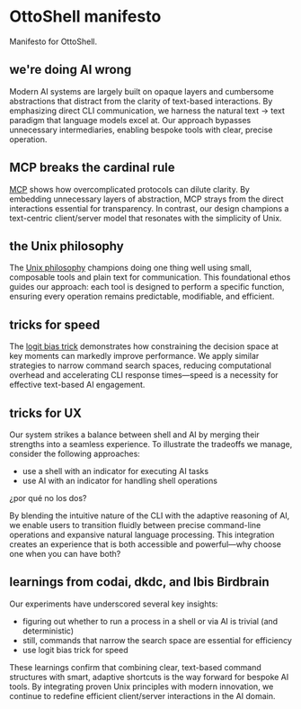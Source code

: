 # OttoShell manifesto

Manifesto for OttoShell.

## we're doing AI wrong

Modern AI systems are largely built on opaque layers and cumbersome abstractions that distract from the clarity of text-based interactions. By emphasizing direct CLI communication, we harness the natural text → text paradigm that language models excel at. Our approach bypasses unnecessary intermediaries, enabling bespoke tools with clear, precise operation.

## MCP breaks the cardinal rule

[MCP](https://modelcontextprotocol.io) shows how overcomplicated protocols can dilute clarity. By embedding unnecessary layers of abstraction, MCP strays from the direct interactions essential for transparency. In contrast, our design champions a text-centric client/server model that resonates with the simplicity of Unix.

## the Unix philosophy

The [Unix philosophy](https://en.wikipedia.org/wiki/Unix_philosophy) champions doing one thing well using small, composable tools and plain text for communication. This foundational ethos guides our approach: each tool is designed to perform a specific function, ensuring every operation remains predictable, modifiable, and efficient.

## tricks for speed

The [logit bias trick](https://github.com/dkdc-io/stringflow/blob/main/src/stringflow/main.py#L110-L173) demonstrates how constraining the decision space at key moments can markedly improve performance. We apply similar strategies to narrow command search spaces, reducing computational overhead and accelerating CLI response times—speed is a necessity for effective text-based AI engagement.

## tricks for UX

Our system strikes a balance between shell and AI by merging their strengths into a seamless experience. To illustrate the tradeoffs we manage, consider the following approaches:

- use a shell with an indicator for executing AI tasks
- use AI with an indicator for handling shell operations

¿por qué no los dos?

By blending the intuitive nature of the CLI with the adaptive reasoning of AI, we enable users to transition fluidly between precise command-line operations and expansive natural language processing. This integration creates an experience that is both accessible and powerful—why choose one when you can have both?

## learnings from codai, dkdc, and Ibis Birdbrain

Our experiments have underscored several key insights:

- figuring out whether to run a process in a shell or via AI is trivial (and deterministic)
- still, commands that narrow the search space are essential for efficiency
- use logit bias trick for speed

These learnings confirm that combining clear, text-based command structures with smart, adaptive shortcuts is the way forward for bespoke AI tools. By integrating proven Unix principles with modern innovation, we continue to redefine efficient client/server interactions in the AI domain.
